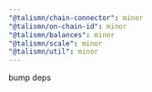 ```yaml
---
"@talismn/chain-connector": minor
"@talismn/on-chain-id": minor
"@talismn/balances": minor
"@talismn/scale": minor
"@talismn/util": minor
---
```


bump deps
